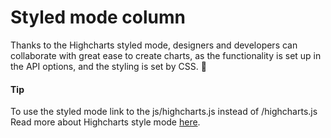# Styled mode column
Thanks to the Highcharts styled mode, designers and developers can collaborate with great ease to create charts, as the functionality is set up in the API options, and the styling is set by CSS. 
####  Tip
To use the styled mode link to the js/highcharts.js instead of /highcharts.js
Read more about Highcharts style mode [here](https://www.highcharts.com/docs/chart-design-and-style/style-by-css).